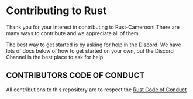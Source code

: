 # Contributing to Rust

Thank you for your interest in contributing to Rust-Cameroon! There are many ways to contribute and we appreciate all of them.

The best way to get started is by asking for help in the [Discord](https://discord.gg/Y5qqazcR7c). We have lots of docs below of how to get started on your own, but the Discord Channel is the best place to ask for help.

## CONTRIBUTORS CODE OF CONDUCT

All contributions to this repository are to respect the [Rust Code of Conduct](https://www.rust-lang.org/policies/code-of-conduct)

